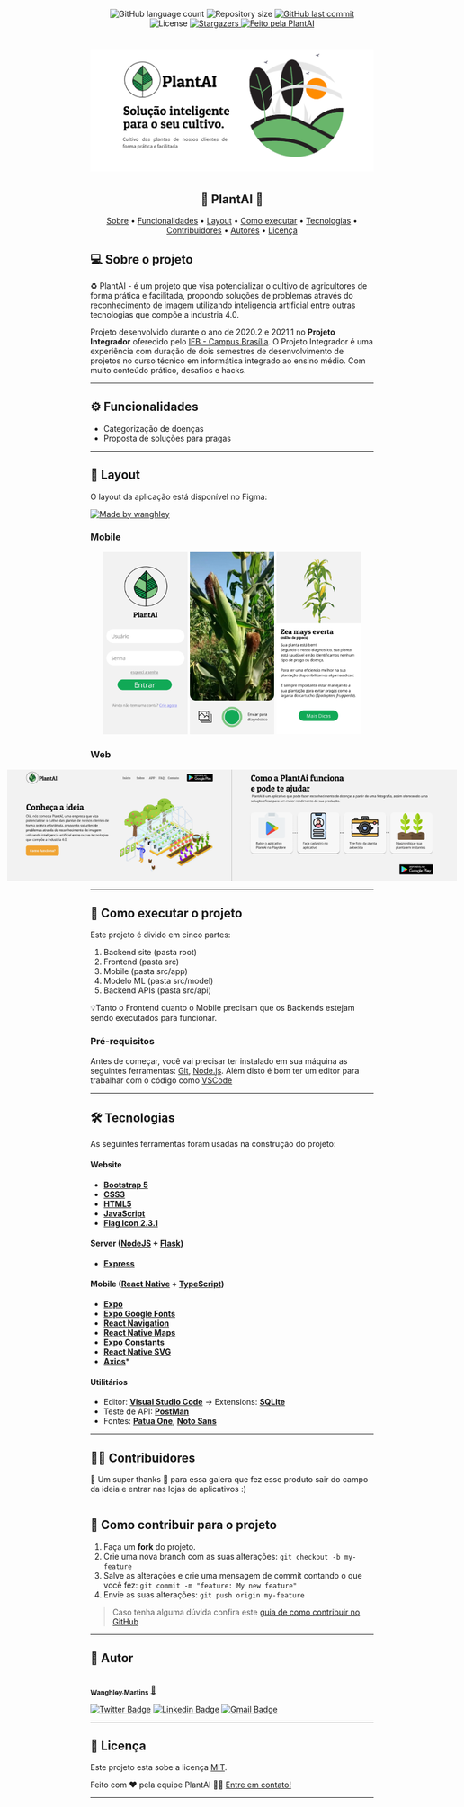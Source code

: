 <p align="center">
  <img alt="GitHub language count" src="https://img.shields.io/github/languages/count/wanghley/plantai?color=%2304D361">

  <img alt="Repository size" src="https://img.shields.io/github/repo-size/wanghley/plantai">

  
  <a href="https://github.com/wanghley/plantai/commits/master">
    <img alt="GitHub last commit" src="https://img.shields.io/github/last-commit/wanghley/plantai">
  </a>
    
   <img alt="License" src="https://img.shields.io/badge/license-MIT-brightgreen">
   <a href="https://github.com/wanghley/plantai/stargazers">
    <img alt="Stargazers" src="https://img.shields.io/github/stars/wanghley/plantai?style=social">
  </a>

  <a href="https://rocketseat.com.br">
    <img alt="Feito pela PlantAI" src="https://img.shields.io/badge/feito%20pela-PlantAI-%69b66b">
  </a>

 
</p>
<h1 align="center">
    <img alt="NextLevelWeek" title="#NextLevelWeek" src="./docs/banner.png" />
</h1>

<h2 align="center"> 🌱 PlantAI 🌱</h2>

<p align="center">
 <a href="#-sobre-o-projeto">Sobre</a> •
 <a href="#-funcionalidades">Funcionalidades</a> •
 <a href="#-layout">Layout</a> • 
 <a href="#-como-executar-o-projeto">Como executar</a> • 
 <a href="#-tecnologias">Tecnologias</a> • 
 <a href="#-contribuidores">Contribuidores</a> • 
 <a href="#-autor">Autores</a> • 
 <a href="#user-content--licença">Licença</a>
</p>


## 💻 Sobre o projeto

♻️ PlantAI - é um projeto que visa potencializar o cultivo de agricultores de forma prática e facilitada, propondo soluções de problemas através do reconhecimento de imagem utilizando inteligencia artificial entre outras tecnologias que compõe a industria 4.0.


Projeto desenvolvido durante o ano de 2020.2 e 2021.1 no **Projeto Integrador** oferecido pelo [IFB - Campus Brasília](https://www.ifb.edu.br/brasilia).
O Projeto Integrador é uma experiência com duração de dois semestres de desenvolvimento de projetos no curso técnico em informática integrado ao ensino médio. Com muito conteúdo prático, desafios e hacks.

---

## ⚙️ Funcionalidades

- Categorização de doenças
- Proposta de soluções para pragas

---

## 🎨 Layout

O layout da aplicação está disponível no Figma:

<a href="https://www.figma.com/proto/cmjQdgX8rECviUxjqle8VE/Website?node-id=2%3A2&scaling=scale-down-width">
  <img alt="Made by wanghley" src="https://img.shields.io/badge/Acessar%20Layout%20-Figma-%2304D361">
</a>


### Mobile

<p align="center">
  <img alt="PlantAI" title="#PlantAI" src="./docs/mobile 1.png" width="150px">
  <img alt="PlantAI" title="#PlantAI" src="./docs/mobile 2.png" width="150px">
  <img alt="PlantAI" title="#PlantAI" src="./docs/mobile 3.png" width="150px">
</p>

### Web

<p align="center" style="display: flex; align-items: flex-start; justify-content: center;">
  <img alt="plantAI" title="#PlantAI" src="./docs/web 1.png" width="400px">

  <img alt="PlantAI" title="#PlantAI" src="./docs/web 2.png" width="400px">
</p>

---

## 🚀 Como executar o projeto

Este projeto é divido em cinco partes:
1. Backend site (pasta root) 
2. Frontend (pasta src)
3. Mobile (pasta src/app)
4. Modelo ML (pasta src/model)
5. Backend APIs (pasta src/api)

💡Tanto o Frontend quanto o Mobile precisam que os Backends estejam sendo executados para funcionar.

### Pré-requisitos

Antes de começar, você vai precisar ter instalado em sua máquina as seguintes ferramentas:
[Git](https://git-scm.com), [Node.js](https://nodejs.org/en/). 
Além disto é bom ter um editor para trabalhar com o código como [VSCode](https://code.visualstudio.com/)

---

## 🛠 Tecnologias

As seguintes ferramentas foram usadas na construção do projeto:

#### **Website**

-   **[Bootstrap 5](https://github.com/ReactTraining/react-router/tree/master/packages/react-router-dom)**
-   **[CSS3](https://react-icons.github.io/react-icons/)**
-   **[HTML5](https://github.com/axios/axios)**
-   **[JavaScript](https://react-leaflet.js.org/en/)**
-   **[Flag Icon 2.3.1](https://react-leaflet.js.org/)**

#### **Server**  ([NodeJS](https://nodejs.org/en/)  +  [Flask](https://www.typescriptlang.org/))

-   **[Express](https://expressjs.com/)**


#### **Mobile**  ([React Native](http://www.reactnative.com/)  +  [TypeScript](https://www.typescriptlang.org/))

-   **[Expo](https://expo.io/)**
-   **[Expo Google Fonts](https://github.com/expo/google-fonts)**
-   **[React Navigation](https://reactnavigation.org/)**
-   **[React Native Maps](https://github.com/react-native-community/react-native-maps)**
-   **[Expo Constants](https://docs.expo.io/versions/latest/sdk/constants/)**
-   **[React Native SVG](https://github.com/react-native-community/react-native-svg)**
-   **[Axios](https://github.com/axios/axios)***


#### **Utilitários**

-   Editor:  **[Visual Studio Code](https://code.visualstudio.com/)**  → Extensions:  **[SQLite](https://marketplace.visualstudio.com/items?itemName=alexcvzz.vscode-sqlite)**
-   Teste de API:  **[PostMan](https://insomnia.rest/)**
-   Fontes:  **[Patua One](https://fonts.google.com/specimen/Ubuntu)**,  **[Noto Sans](https://fonts.google.com/specimen/Roboto)**


---

## 👨‍💻 Contribuidores

💜 Um super thanks 👏 para essa galera que fez esse produto sair do campo da ideia e entrar nas lojas de aplicativos :)

<table>
  <tr>
  </tr>
</table>

## 💪 Como contribuir para o projeto

1. Faça um **fork** do projeto.
2. Crie uma nova branch com as suas alterações: `git checkout -b my-feature`
3. Salve as alterações e crie uma mensagem de commit contando o que você fez: `git commit -m "feature: My new feature"`
4. Envie as suas alterações: `git push origin my-feature`
> Caso tenha alguma dúvida confira este [guia de como contribuir no GitHub](./CONTRIBUTING.md)

---

## 🦸 Autor

<a href="">
 <img style="border-radius: 50%;" src="https://avatars.githubusercontent.com/u/29681528?s=460&u=b7118bac0d12a0654af51d53ef00a916e539b720&v=4" width="100px;" alt=""/>
 <br />
 <sub><b>Wanghley Martins</b></sub></a> <a href="https://linkedin.com/in/wanghley" title="Title">🚀</a>
 <br />

[![Twitter Badge](https://img.shields.io/badge/-@wanghley-1ca0f1?style=flat-square&labelColor=1ca0f1&logo=twitter&logoColor=white&link=https://twitter.com/tgmarinho)](https://twitter.com/wanghley) [![Linkedin Badge](https://img.shields.io/badge/-Wanghley-blue?style=flat-square&logo=Linkedin&logoColor=white&link=https://www.linkedin.com/in/tgmarinho/)](https://www.linkedin.com/in/wanghley/) 
[![Gmail Badge](https://img.shields.io/badge/-wanghleys@gmail.com-c14438?style=flat-square&logo=Gmail&logoColor=white&link=mailto:tgmarinho@gmail.com)](mailto:wanghleys@gmail.com)

---

## 📝 Licença

Este projeto esta sobe a licença [MIT](./LICENSE).

Feito com ❤️ pela equipe PlantAI 👋🏽 [Entre em contato!](https://www.linkedin.com/in/wanghley/)

---